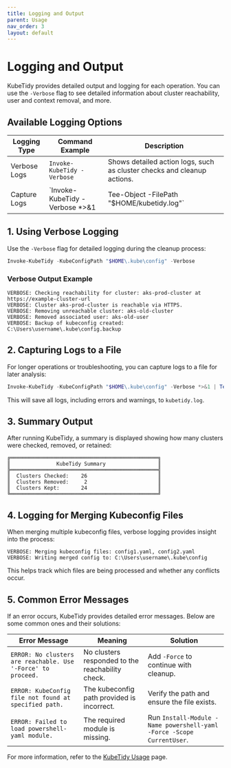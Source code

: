 ```yaml
---
title: Logging and Output
parent: Usage
nav_order: 3
layout: default
---
```


# Logging and Output

KubeTidy provides detailed output and logging for each operation. You can use the `-Verbose` flag to see detailed information about cluster reachability, user and context removal, and more.

## Available Logging Options

| Logging Type   | Command Example | Description |
|---------------|----------------|-------------|
| Verbose Logs | `Invoke-KubeTidy -Verbose` | Shows detailed action logs, such as cluster checks and cleanup actions. |
| Capture Logs | `Invoke-KubeTidy -Verbose *>&1 | Tee-Object -FilePath "$HOME/kubetidy.log"` | Saves logs for later review. |

## 1. Using Verbose Logging

Use the `-Verbose` flag for detailed logging during the cleanup process:

```powershell
Invoke-KubeTidy -KubeConfigPath "$HOME\.kube\config" -Verbose
```

### Verbose Output Example

```
VERBOSE: Checking reachability for cluster: aks-prod-cluster at https://example-cluster-url
VERBOSE: Cluster aks-prod-cluster is reachable via HTTPS.
VERBOSE: Removing unreachable cluster: aks-old-cluster
VERBOSE: Removed associated user: aks-old-user
VERBOSE: Backup of kubeconfig created: C:\Users\username\.kube\config.backup
```

## 2. Capturing Logs to a File

For longer operations or troubleshooting, you can capture logs to a file for later analysis:

```powershell
Invoke-KubeTidy -KubeConfigPath "$HOME\.kube\config" -Verbose *>&1 | Tee-Object -FilePath "$HOME/kubetidy.log"
```

This will save all logs, including errors and warnings, to `kubetidy.log`.

## 3. Summary Output

After running KubeTidy, a summary is displayed showing how many clusters were checked, removed, or retained:

```
╔════════════════════════════════════════════════╗
║               KubeTidy Summary                 ║
╠════════════════════════════════════════════════╣
║  Clusters Checked:    26                       ║
║  Clusters Removed:     2                       ║
║  Clusters Kept:       24                       ║
╚════════════════════════════════════════════════╝
```

## 4. Logging for Merging Kubeconfig Files

When merging multiple kubeconfig files, verbose logging provides insight into the process:

```
VERBOSE: Merging kubeconfig files: config1.yaml, config2.yaml
VERBOSE: Writing merged config to: C:\Users\username\.kube\config
```

This helps track which files are being processed and whether any conflicts occur.

## 5. Common Error Messages

If an error occurs, KubeTidy provides detailed error messages. Below are some common ones and their solutions:

| Error Message | Meaning | Solution |
|--------------|---------|----------|
| `ERROR: No clusters are reachable. Use '-Force' to proceed.` | No clusters responded to the reachability check. | Add `-Force` to continue with cleanup. |
| `ERROR: KubeConfig file not found at specified path.` | The kubeconfig path provided is incorrect. | Verify the path and ensure the file exists. |
| `ERROR: Failed to load powershell-yaml module.` | The required module is missing. | Run `Install-Module -Name powershell-yaml -Force -Scope CurrentUser`. |

For more information, refer to the [KubeTidy Usage](../usage) page.

